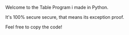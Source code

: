 Welcome to the Table Program i made in Python.

It's 100% secure secure, that means its exception proof.

Feel free to copy the code!
